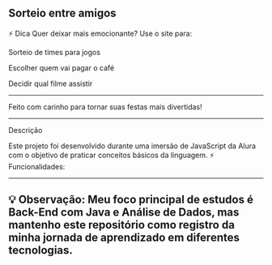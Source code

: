  Sorteio entre amigos 
-----------------------------

⚡ Dica 
Quer deixar mais emocionante? Use o site para:

Sorteio de times para jogos

Escolher quem vai pagar o café

Decidir qual filme assistir
_________________________
Feito com carinho para tornar suas festas mais divertidas!

---------------------
Descrição

Este projeto foi desenvolvido durante uma imersão de JavaScript da Alura com o objetivo de praticar conceitos básicos da linguagem.
⚡ Funcionalidades:

------------------------
💡 Observação:
Meu foco principal de estudos é Back-End com Java e Análise de Dados, mas mantenho este repositório como registro da minha jornada de aprendizado em diferentes tecnologias.
----------------------

